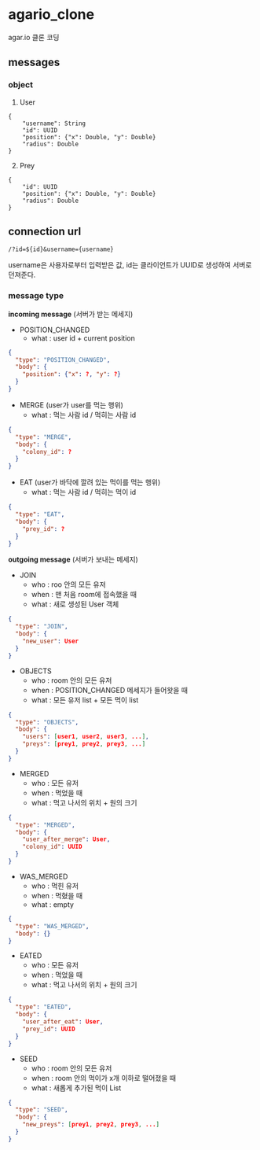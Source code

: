 # agario_clone

agar.io 클론 코딩

## messages

### object
1. User
```
{
    "username": String
    "id": UUID
    "position": {"x": Double, "y": Double}
    "radius": Double
}
```

2. Prey
```
{
    "id": UUID
    "position": {"x": Double, "y": Double}
    "radius": Double
}
```

## connection url
`/?id=${id}&username={username}`

username은 사용자로부터 입력받은 값, id는 클라이언트가 UUID로 생성하여 서버로 던져준다.

### message type

**incoming message** (서버가 받는 메세지)

- POSITION_CHANGED
    - what : user id + current position
    
```json
{
  "type": "POSITION_CHANGED",
  "body": {
    "position": {"x": ?, "y": ?}
  }
}
```

- MERGE (user가 user를 먹는 행위)
    - what : 먹는 사람 id / 먹히는 사람 id
    
```json
{
  "type": "MERGE",
  "body": {
    "colony_id": ? 
  }
}
```
    
- EAT (user가 바닥에 깔려 있는 먹이를 먹는 행위)
    - what : 먹는 사람 id / 먹히는 먹이 id
    
```json
{
  "type": "EAT",
  "body": {
    "prey_id": ? 
  }
}
```
    
**outgoing message** (서버가 보내는 메세지)

- JOIN
    - who : roo 안의 모든 유저
    - when : 맨 처음 room에 접속했을 때
    - what : 새로 생성된 User 객체
    
```json
{
  "type": "JOIN",
  "body": {
    "new_user": User
  }
}
```

- OBJECTS
    - who : room 안의 모든 유저
    - when : POSITION_CHANGED 메세지가 들어왓을 때
    - what : 모든 유저 list + 모든 먹이 list
    
```json
{
  "type": "OBJECTS",
  "body": {
    "users": [user1, user2, user3, ...],
    "preys": [prey1, prey2, prey3, ...] 
  }
}
```

- MERGED
    - who : 모든 유저
    - when : 먹었을 때
    - what : 먹고 나서의 위치 + 원의 크기
     
```json
{
  "type": "MERGED",
  "body": {
    "user_after_merge": User,
    "colony_id": UUID
  }
}
```


- WAS_MERGED
    - who : 먹힌 유저
    - when : 먹혔을 때
    - what : empty
    
```json
{
  "type": "WAS_MERGED",
  "body": {}
}
```

- EATED
    - who : 모든 유저
    - when : 먹었을 때
    - what : 먹고 나서의 위치 + 원의 크기
    
```json
{
  "type": "EATED",
  "body": {
    "user_after_eat": User,
    "prey_id": UUID
  }
}
```
    
- SEED
    - who : room 안의 모든 유저
    - when : room 안의 먹이가 x개 이하로 떨어졌을 때
    - what : 새롭게 추가된 먹이 List
    
```json
{
  "type": "SEED",
  "body": {
    "new_preys": [prey1, prey2, prey3, ...]
  }
}
```
